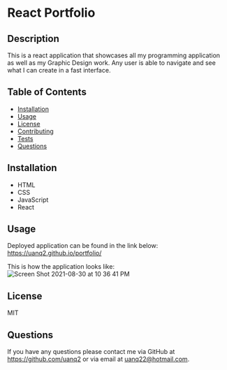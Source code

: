 # React Portfolio

## Description

This is a react application that showcases all my programming application as well as my Graphic Design work. Any user is able to navigate and see what I can create in a fast interface.

## Table of Contents

- [Installation](#Installation)
- [Usage](#Usage)
- [License](#License)
- [Contributing](#Contributing)
- [Tests](#Tests)
- [Questions](#Questions)

## Installation

- HTML
- CSS
- JavaScript
- React

## Usage

Deployed application can be found in the link below:
https://uanq2.github.io/portfolio/

This is how the application looks like:
![Screen Shot 2021-08-30 at 10 36 41 PM](https://user-images.githubusercontent.com/68913478/131610464-02ba053d-6fa2-401b-bb37-24c10cca2bbf.png)


## License

MIT

## Questions

If you have any questions please contact me via GitHub at https://github.com/uanq2 or via email at uanq22@hotmail.com.
